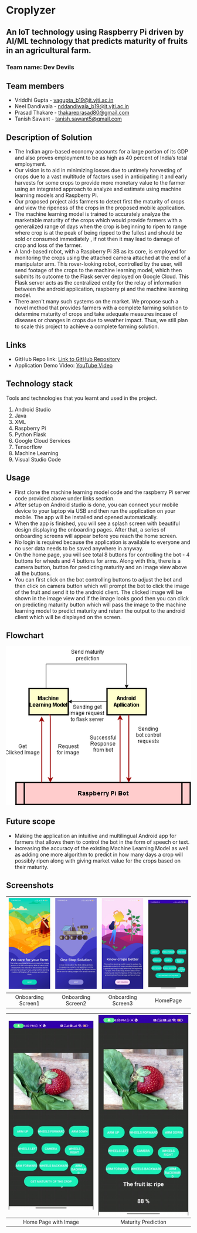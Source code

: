 # Croplyzer
## An IoT technology using Raspberry Pi driven by AI/ML technology that predicts maturity of fruits in an agricultural farm.

### Team name: Dev Devils

## Team members
* Vriddhi Gupta - vagupta_b19@it.vjti.ac.in
* Neel Dandiwala - nddandiwala_b19@it.vjti.ac.in
* Prasad Thakare - thakareprasad80@gmail.com
* Tanish Sawant - tanish.sawant5@gmail.com

## Description of Solution

*  The Indian agro-based economy accounts for a large portion of its GDP and also proves employment to be as high as 40 percent of India’s total employment. 
*  Our vision is to aid in minimizing losses due to untimely harvesting of crops due to a vast multitude of factors used in anticipating it and early harvests for some crops to provide more monetary value to the farmer using an integrated approach to analyze and estimate using machine learning models and Raspberry Pi.
*  Our proposed project aids farmers to detect first the maturity of crops and view the ripeness of the crops in the proposed mobile application. 
*  The machine learning model is trained to accurately analyze the marketable maturity of the crops which would provide farmers with a generalized range of days when the crop is beginning to ripen to range where crop is at the peak of being ripped to the fullest and should be sold or consumed immediately , if not then it may lead to damage of crop and loss of the farmer.  
*  A land-based robot, with a Raspberry Pi 3B as its core, is employed for monitoring the crops using the attached camera attached at the end of a manipulator arm. This rover-looking robot, controlled by the user, will send footage of the crops to the machine learning model, which then submits its outcome to the Flask server deployed on Google Cloud. This Flask server acts as the centralized entity for the relay of information between the android application, raspberry pi and the machine learning model. 
*  There aren't many such systems on the market. We propose such a novel method that provides farmers with a complete farming solution to determine maturity of crops and take adequate measures incase of diseases or changes in crops due to weather impact. Thus, we still plan to scale this project to achieve a complete farming solution.

## Links
* GitHub Repo link: [Link to GitHub Repository](https://github.com/sans2801/DevDevils-Croplyzer)
* Application Demo Video: [YouTube Video](https://youtu.be/RHfaqZ2uXfA)

## Technology stack

Tools and technologies that you learnt and used in the project.

1. Android Studio
2. Java
3. XML
4. Raspberry Pi
5. Python Flask
6. Google Cloud Services
7. Tensorflow
8. Machine Learning
9. Visual Studio Code

## Usage
* First clone the machine learning model code and the raspberry Pi server code provided above under links section. 
* After setup on Android studio is done, you can connect your mobile device to your laptop via USB and then run the application on your mobile. The app will be installed and opened automatically.
* When the app is finished, you will see a splash screen with beautiful design displaying the onboarding pages. After that, a series of onboarding screens will appear before you reach the home screen.
* No login is required because the application is available to everyone and no user data needs to be saved anywhere in anyway. 
* On the home page, you will see total 8 buttons for controlling the bot - 4 buttons for wheels and 4 buttons for arms. Along with this, there is a camera button, button for predicting maturity and an image view above all the buttons.
* You can first click on the bot controlling buttons to adjust the bot and then click on camera button which will prompt the bot to click the image of the fruit and send it to the android client. The clicked image will be shown in the image view and if the image looks good then you can click on predicting maturity button which will pass the image to the machine learning model to predict maturity and return the output to the android client which will be displayed on the screen.

## Flowchart

<img src="https://github.com/Vriddhigupta/Croplyzer/blob/main/croplyzer.drawio.png" width="1000">

## Future scope
* Making the application an intuitive and multilingual Android app for farmers that allows them to control the bot in the form of speech or text. 
* Increasing the accuracy of the existing Machine Learning Model as well as adding one more algorithm to predict in how many days a crop will possibly ripen along with giving market value for the crops based on their maturity.

## Screenshots
| ![](https://github.com/Vriddhigupta/Croplyzer/blob/main/Onboarding1.jpeg) | ![](https://github.com/Vriddhigupta/Croplyzer/blob/main/Onboarding2.jpeg) | ![](https://github.com/Vriddhigupta/Croplyzer/blob/main/Onboarding3.jpeg) | ![](https://github.com/Vriddhigupta/Croplyzer/blob/main/HomePage.jpeg) |
| :-------------: | :-------------:  | :-------------:  | :-------------:  |
|     Onboarding Screen1     |    Onboarding Screen2   |    Onboarding Screen3     |      HomePage     |

| ![](https://github.com/Vriddhigupta/Croplyzer/blob/main/Home_with_image.jpeg) | ![](https://github.com/Vriddhigupta/Croplyzer/blob/main/prediction.jpeg) |
| :-------------: | :-------------:  | 
|     Home Page with Image     |    Maturity Prediction   |    
